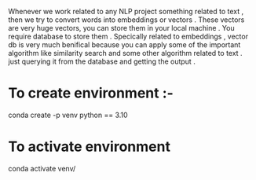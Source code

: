 Whenever we work related to any NLP project something related to  text , then we try to convert words into embeddings or vectors .
These vectors are very huge vectors, you can store them in your local machine . You require database to store them . Specically related to embeddings , vector db is very much benifical because you can apply some of the important algorithm like similarity search and some other algorithm related to text . just querying it from the database and getting the output .

# To create environment :-
conda create -p venv python == 3.10

# To activate environment
conda activate venv/